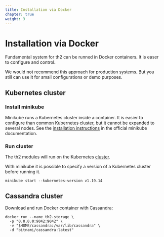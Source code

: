 ```yaml
---
title: Installation via Docker
chapter: true
weight: 3
---
```

# Installation via Docker
Fundamental system for th2 can be runned in Docker containers. It is easer to configure and control. 

<!--more-->

<notice note>

We would not recommend this approach for production systems. But you still can use it for small configurations or demo purposes.

</notice>



## Kubernetes cluster

### Install minikube

Minikube runs a Kubernetes cluster inside a container.
It is easier to configure than common Kubernetes cluster,
but it cannot be expanded to several nodes.
See the [installation instructions](https://minikube.sigs.k8s.io/docs/start/)
in the official minikube documentation.

### Run cluster

The th2 modules will run on the Kubernetes [cluster](https://kubernetes.io/docs/reference/glossary/?fundamental=true#term-cluster).

With minikube it is possible to specify a version of a Kubernetes cluster before running it.

```shell
minikube start --kubernetes-version v1.19.14
```

## Cassandra cluster

Download and run Docker container with Cassandra:

```shell
docker run --name th2-storage \
  -p "0.0.0.0:9042:9042" \
  -v "$HOME/cassandra:/var/lib/cassandra" \
  -d "bitnami/cassandra:latest"
```


